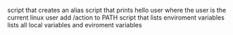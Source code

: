 script that creates an alias
script that prints hello user where the user is the current linux user
add /action to PATH
script that lists enviroment variables
lists all local variables and eviroment variables
